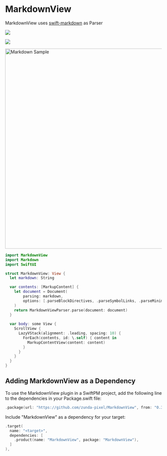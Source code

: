 # MarkdownView

MarkdownView uses [swift-markdown](https://github.com/apple/swift-markdown) as Parser

[![](https://img.shields.io/endpoint?url=https%3A%2F%2Fswiftpackageindex.com%2Fapi%2Fpackages%2Fzunda-pixel%2FMarkdownView%2Fbadge%3Ftype%3Dswift-versions)](https://swiftpackageindex.com/zunda-pixel/MarkdownView)

[![](https://img.shields.io/endpoint?url=https%3A%2F%2Fswiftpackageindex.com%2Fapi%2Fpackages%2Fzunda-pixel%2FMarkdownView%2Fbadge%3Ftype%3Dplatforms)](https://swiftpackageindex.com/zunda-pixel/MarkdownView)

<img width="644" alt="Markdown Sample" src="https://github.com/zunda-pixel/MarkdownView/assets/47569369/38bd1d7f-ec8d-4380-90ef-dc882375fa59">

```swift
import MarkdownView
import Markdown
import SwiftUI

struct MarkdownView: View {
  let markdown: String

  var contents: [MarkupContent] {
    let document = Document(
        parsing: markdown,
        options: [.parseBlockDirectives, .parseSymbolLinks, .parseMinimalDoxygen, .parseSymbolLinks]
    )
    return MarkdownViewParser.parse(document: document)
  }
  
  var body: some View {
    ScrollView {
      LazyVStack(alignment: .leading, spacing: 10) {
        ForEach(contents, id: \.self) { content in
          MarkupContentView(content: content)
        }
      }
    }
  }
}
```

## Adding MarkdownView as a Dependency

To use the MarkdownView plugin in a SwiftPM project, add the following line to the dependencies in your Package.swift file:

```swift
.package(url: "https://github.com/zunda-pixel/MarkdownView", from: "0.3.0"),
```
Include "MarkdownView" as a dependency for your target:

```swift
.target(
  name: "<target>",
  dependencies: [
    .product(name: "MarkdownView", package: "MarkdownView"),
  ]
),
```
